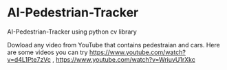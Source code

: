 # AI-Pedestrian-Tracker
AI-Pedestrian-Tracker using python cv library

Dowload any video from YouTube that contains pedestraian and cars.
Here are some videos you can try
https://www.youtube.com/watch?v=d4L1Pte7zVc ,
https://www.youtube.com/watch?v=WriuvU1rXkc
